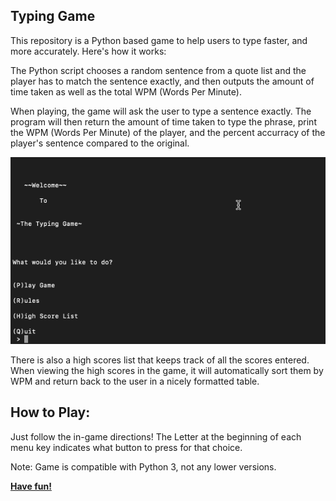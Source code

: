 ## Typing Game

This repository is a Python based game to help users to type faster, and more accurately. Here's how it works:

The Python script chooses a random sentence from a quote list and the player has to match the sentence exactly, and then outputs the amount of time taken as well as the total WPM (Words Per Minute).

When playing, the game will ask the user to type a sentence exactly. The program will then return the amount of time taken to type the phrase, print the WPM (Words Per Minute) of the player, and the percent accurracy of the player's sentence compared to the original. 

![](Typing_Game_Gif.gif)

There is also a high scores list that keeps track of all the scores entered. When viewing the high scores in the game, it will automatically sort them by WPM and return back to the user in a nicely formatted table.

## How to Play:

Just follow the in-game directions! The Letter at the beginning of each menu key indicates what button to press for that choice.

Note: Game is compatible with Python 3, not any lower versions.

<b><u> Have fun! </u></b> 
